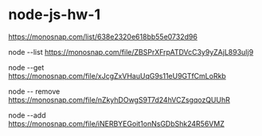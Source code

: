 # node-js-hw-1

https://monosnap.com/list/638e2320e618bb55e0732d96

node --list
https://monosnap.com/file/ZBSPrXFrpATDVcC3y9yZAjL893uIj9

node --get
https://monosnap.com/file/xJcgZxVHauUqG9s11eU9GTfCmLoRkb

node -- remove
https://monosnap.com/file/nZkyhDOwgS9T7d24hVCZsgqozQUUhR

node --add
https://monosnap.com/file/iNERBYEGoit1onNsGDbShk24R56VMZ

